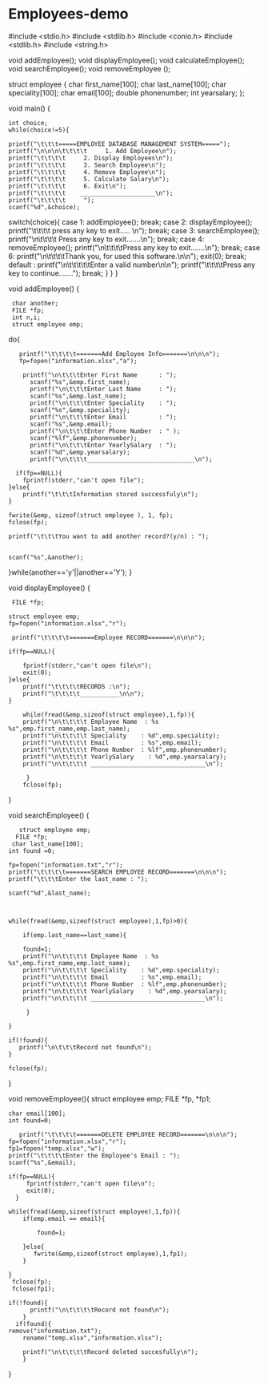 # Employees-demo
#include <stdio.h>
 #include <stdlib.h>
 #include <conio.h>
 #include <stdlib.h>
 #include <string.h>

void addEmployee();
void displayEmployee();
void calculateEmployee();
void searchEmployee();
void removeEmployee ();

  struct employee {
        char first_name[100];
        char last_name[100];
        char speciality[100];
        char email[100];
        double  phonenumber;
        int  yearsalary;
    };

void main()
{
    
    int choice;
    while(choice!=5){
        
    printf("\t\t\t=====EMPLOYEE DATABASE MANAGEMENT SYSTEM=====");
    printf("\n\n\n\t\t\t\t     1. Add Employee\n");
    printf("\t\t\t\t     2. Display Employees\n");
    printf("\t\t\t\t     3. Search Employee\n");
    printf("\t\t\t\t     4. Remove Employee\n");
    printf("\t\t\t\t     5. Calculate Salary\n");
    printf("\t\t\t\t     6. Exit\n");
    printf("\t\t\t\t    _____________________\n");
    printf("\t\t\t\t     ");
    scanf("%d",&choice);
    
   switch(choice){
       case 1:
          addEmployee();
         break;
     case 2: 
          displayEmployee();
          printf("\t\t\t\t  press any key to exit..... \n");
         break;
     case 3:
         searchEmployee();
         printf("\n\t\t\t\t  Press any key to exit.......\n");
         break;
     case 4:
        removeEmployee();
        printf("\n\t\t\t\tPress any key to exit.......\n");
        break;
     case 6:
          printf("\n\t\t\t\tThank you, for used this software.\n\n");
          exit(0);
        break;
     default :
         printf("\n\t\t\t\t\tEnter a valid number\n\n");
         printf("\t\t\t\tPress any key to continue.......");
         break;
        	}
        }
     }
    
 void addEmployee() {
   
     char another;
     FILE *fp;
     int n,i;
     struct employee emp;
   do{

       printf("\t\t\t\t=======Add Employee Info=======\n\n\n"); 
       fp=fopen("information.xlsx","a"); 
         
        printf("\n\t\t\tEnter First Name      : ");
          scanf("%s",&emp.first_name);
          printf("\n\t\t\tEnter Last Name     : ");
          scanf("%s",&emp.last_name);
          printf("\n\t\t\tEnter Speciality    : ");
          scanf("%s",&emp.speciality);
          printf("\n\t\t\tEnter Email         : ");
          scanf("%s",&emp.email);
          printf("\n\t\t\tEnter Phone Number  : " );
          scanf("%lf",&emp.phonenumber);
          printf("\n\t\t\tEnter YearlySalary  : ");
          scanf("%d",&emp.yearsalary);
          printf("\n\t\t\t______________________________\n");
    
      if(fp==NULL){
        fprintf(stderr,"can't open file");
    }else{
        printf("\t\t\tInformation stored successfuly\n");
    }
    
    fwrite(&emp, sizeof(struct employee ), 1, fp); 
    fclose(fp);
    
    printf("\t\t\tYou want to add another record?(y/n) : ");
    
    
    scanf("%s",&another);
    
    
   }while(another=='y'||another=='Y');
}

void displayEmployee() {
 
   
     FILE *fp;

    struct employee emp;
    fp=fopen("information.xlsx","r");
    
     printf("\t\t\t\t=======Employee RECORD=======\n\n\n");
      
    if(fp==NULL){
        
        fprintf(stderr,"can't open file\n");
        exit(0);
    }else{
        printf("\t\t\t\tRECORDS :\n");
        printf("\t\t\t\t___________\n\n");
    }
        
        while(fread(&emp,sizeof(struct employee),1,fp)){
        printf("\n\t\t\t\t Employee Name  : %s %s",emp.first_name,emp.last_name);
        printf("\n\t\t\t\t Speciality    : %d",emp.speciality);
        printf("\n\t\t\t\t Email         : %s",emp.email);
        printf("\n\t\t\t\t Phone Number  : %lf",emp.phonenumber);
        printf("\n\t\t\t\t YearlySalary    : %d",emp.yearsalary);
        printf("\n\t\t\t\t ________________________________\n");
      
         }
        fclose(fp);

      
  }

void searchEmployee() {

       struct employee emp;
      FILE *fp;
     char last_name[100];
    int found =0;
   
    fp=fopen("information.txt","r");
    printf("\t\t\t\t=======SEARCH EMPLOYEE RECORD=======\n\n\n");
    printf("\t\t\tEnter the last_name : ");
   
    scanf("%d",&last_name);
     
    
    
    while(fread(&emp,sizeof(struct employee),1,fp)>0){
         
        if(emp.last_name==last_name){
           
        found=1;
        printf("\n\t\t\t\t Employee Name  : %s %s",emp.first_name,emp.last_name);
        printf("\n\t\t\t\t Speciality    : %d",emp.speciality);
        printf("\n\t\t\t\t Email         : %s",emp.email);
        printf("\n\t\t\t\t Phone Number  : %lf",emp.phonenumber);
        printf("\n\t\t\t\t YearlySalary    : %d",emp.yearsalary);
        printf("\n\t\t\t\t ________________________________\n");
  
         }
       
    }
     
    if(!found){
       printf("\n\t\t\tRecord not found\n");
    }
  
    fclose(fp);

    
}


 void removeEmployee(){
      struct employee  emp;
      FILE *fp, *fp1;
     

    char email[100];
	int found=0;
    
       printf("\t\t\t\t=======DELETE EMPLOYEE RECORD=======\n\n\n");
    fp=fopen("information.xlsx","r");
    fp1=fopen("temp.xlsx","w");
    printf("\t\t\t\tEnter the Employee's Email : ");
    scanf("%s",&email);
    
    if(fp==NULL){
         fprintf(stderr,"can't open file\n");
         exit(0);
      }
    
    while(fread(&emp,sizeof(struct employee),1,fp)){
        if(emp.email == email){
          
            found=1;
        
        }else{
           fwrite(&emp,sizeof(struct employee),1,fp1);
        }
  
    }
     fclose(fp);
     fclose(fp1);

    if(!found){
          printf("\n\t\t\t\tRecord not found\n");
        }
      if(found){ 
    remove("information.txt");
        rename("temp.xlsx","information.xlsx");
        
        printf("\n\t\t\t\tRecord deleted succesfully\n");
        }

  }
